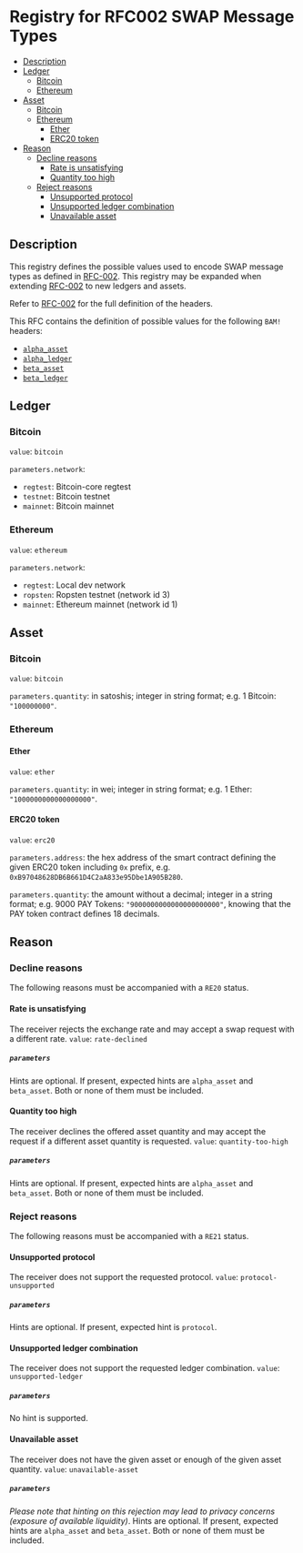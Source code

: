 # Registry for RFC002 SWAP Message Types

<!-- toc -->

- [Description](#description)
- [Ledger](#ledger)
  * [Bitcoin](#bitcoin)
  * [Ethereum](#ethereum)
- [Asset](#asset)
  * [Bitcoin](#bitcoin-1)
  * [Ethereum](#ethereum-1)
    + [Ether](#ether)
    + [ERC20 token](#erc20-token)
- [Reason](#reason)
  * [Decline reasons](#decline-reasons)
    + [Rate is unsatisfying](#rate-is-unsatisfying)
    + [Quantity too high](#quantity-too-high)
  * [Reject reasons](#reject-reasons)
    + [Unsupported protocol](#unsupported-protocol)
    + [Unsupported ledger combination](#unsupported-ledger-combination)
    + [Unavailable asset](#unavailable-asset)

<!-- tocstop -->

## Description

This registry defines the possible values used to encode SWAP message types as defined in [RFC-002](./RFC-002-SWAP.md).
This registry may be expanded when extending [RFC-002](./RFC-002-SWAP.md) to new ledgers and assets.

Refer to [RFC-002](./RFC-002-SWAP.md) for the full definition of the headers.

This RFC contains the definition of possible values for the following `BAM!` headers:
- [`alpha_asset`](#alpha_assetbeta_asset)
- [`alpha_ledger`](#alpha_ledgerbeta_ledger)
- [`beta_asset`](#alpha_assetbeta_asset)
- [`beta_ledger`](#alpha_ledgerbeta_ledger)

## Ledger

### Bitcoin

`value`: `bitcoin`

`parameters.network`:
- `regtest`: Bitcoin-core regtest
- `testnet`: Bitcoin testnet
- `mainnet`: Bitcoin mainnet <!-- TODO: issue to be opened as it's currently "Bitcoin" because of rust bitcoin -->

### Ethereum

`value`: `ethereum`

`parameters.network`:
- `regtest`: Local dev network <!-- TODO: Issue needed as not supported -->
- `ropsten`: Ropsten testnet (network id 3)
- `mainnet`: Ethereum mainnet (network id 1)

## Asset

### Bitcoin

`value`: `bitcoin`

`parameters.quantity`: in satoshis; integer in string format; e.g. 1 Bitcoin: `"100000000"`.

### Ethereum

#### Ether

`value`: `ether`

`parameters.quantity`: in wei; integer in string format; e.g. 1 Ether: `"1000000000000000000"`.

#### ERC20 token

`value`: `erc20`

`parameters.address`: the hex address of the smart contract defining the given ERC20 token including `0x` prefix, e.g. `0xB97048628DB6B661D4C2aA833e95Dbe1A905B280`.

`parameters.quantity`: the amount without a decimal; integer in a string format; e.g. 9000 PAY Tokens: `"9000000000000000000000"`, knowing that the PAY token contract defines 18 decimals.

## Reason

### Decline reasons
The following reasons must be accompanied with a `RE20` status.

#### Rate is unsatisfying
The receiver rejects the exchange rate and may accept a swap request with a different rate.
`value`: `rate-declined`
##### `parameters`
Hints are optional.
If present, expected hints are `alpha_asset` and `beta_asset`. Both or none of them must be included.

#### Quantity too high
The receiver declines the offered asset quantity and may accept the request if a different asset quantity is requested.
`value`: `quantity-too-high`
##### `parameters`
Hints are optional.
If present, expected hints are `alpha_asset` and `beta_asset`. Both or none of them must be included.

### Reject reasons
The following reasons must be accompanied with a `RE21` status.

#### Unsupported protocol
The receiver does not support the requested protocol.
`value`: `protocol-unsupported`
##### `parameters`
Hints are optional.
If present, expected hint is `protocol`.

#### Unsupported ledger combination
The receiver does not support the requested ledger combination.
`value`: `unsupported-ledger`
##### `parameters`
No hint is supported.

#### Unavailable asset
The receiver does not have the given asset or enough of the given asset quantity.
`value`: `unavailable-asset`
##### `parameters`
*Please note that hinting on this rejection may lead to privacy concerns (exposure of available liquidity)*.
Hints are optional.
If present, expected hints are `alpha_asset` and `beta_asset`. Both or none of them must be included.

